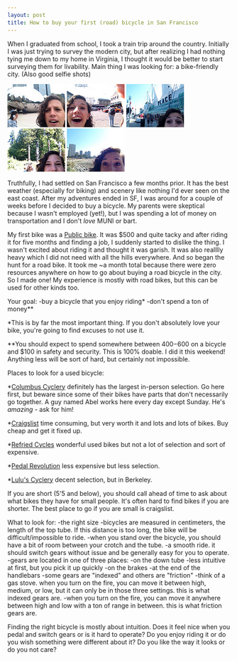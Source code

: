 ```yaml
---
layout: post
title: How to buy your first (road) bicycle in San Francisco
---
```


When I graduated from school, I took a train trip around the country. Initially I was just trying to survey the modern city, but after realizing I had nothing tying me down to my home in Virginia, I thought it would be better to start surveying them for livability. Main thing I was looking for: a bike-friendly city. (Also good selfie shots)

![Chicago?](/assets/IMG_2167.jpg)
![Seattle!](/assets/IMG_2434.jpg)
![Canada.](/assets/IMG_2452.jpg)
![Canada.](/assets/IMG_2461.jpg)
![Poles!](/assets/IMG_2481.jpg)

Truthfully, I had settled on San Francisco a few months prior. It has the best weather (especially for biking) and scenery like nothing I'd ever seen on the east coast. After my adventures ended in SF, I was around for a couple of weeks before I decided to buy a bicycle. My parents were skeptical because I wasn't employed (yet!), but I was spending a lot of money on transportation and I don't *love* MUNI or bart.

My first bike was a [Public bike](http://publicbikes.com/p/PUBLIC-V7-2015-Best-City-Bike-Commuter-Cruiser-Bicycle-Reviews). It was $500 and quite tacky and after riding it for five months and finding a job, I suddenly started to dislike the thing. I wasn't excited about riding it and thought it was garish. It was also realllly heavy which I did not need with all the hills everywhere. And so began the hunt for a road bike. It took me ~a month total because there were zero resources anywhere on how to go about buying a road bicycle in the city. So I made one! My experience is mostly with road bikes, but this can be used for other kinds too.

Your goal:
-buy a bicycle that you enjoy riding*
-don't spend a ton of money** 

*This is by far the most important thing. If you don't absolutely love your bike, you're going to find excuses to not use it.

**You should expect to spend somewhere between $400-$600 on a bicycle and $100 in safety and security. This is 100% doable. I did it this weekend! Anything less will be sort of hard, but certainly not impossible.

Places to look for a used bicycle:

*[Columbus Cyclery](http://www.gobikeit.com/cyclery/buy-a-bike/used-bikes/) definitely has the largest in-person selection. Go here first, but beware since some of their bikes have parts that don't necessarily go together. A guy named Abel works here every day except Sunday. He's *amazing* - ask for him!

*[Craigslist](http://sfbay.craigslist.org/search/bik) time consuming, but very worth it and lots and lots of bikes. Buy cheap and get it fixed up.

*[Refried Cycles](http://www.refriedcycles.com/) wonderful used bikes but not a lot of selection and sort of expensive.

*[Pedal Revolution](http://www.pedalrevolution.org/) less expensive but less selection.

*[Lulu's Cyclery](http://www.yelp.com/biz/lulus-cyclery-berkeley) decent selection, but in Berkeley.

If you are short (5'5 and below), you should call ahead of time to ask about what bikes they have for small people. It's often hard to find bikes if you are shorter. The best place to go if you are small is craigslist.

What to look for:
-the right size
	-bicycles are measured in centimeters, the length of the top tube. If this distance is too long, the bike will be difficult/impossible to ride.
	-when you stand over the bicycle, you should have a bit of room between your crotch and the tube. 
-a smooth ride. it should switch gears without issue and be generally easy for you to operate.
	-gears are located in one of three places:
		-on the down tube
			-less intuitive at first, but you pick it up quickly 
		-on the brakes
		-at the end of the handlebars
	-some gears are "indexed" and others are "friction"
		-think of a gas stove. when you turn on the fire, you can move it between high, medium, or low, but it can only be in those three settings. this is what indexed gears are.
		-when you turn on the fire, you can move it anywhere between high and low with a ton of range in between. this is what friction gears are.


Finding the right bicycle is mostly about intuition. Does it feel nice when you pedal and switch gears or is it hard to operate? Do you enjoy riding it or do you wish something were different about it? Do you like the way it looks or do you not care? 


